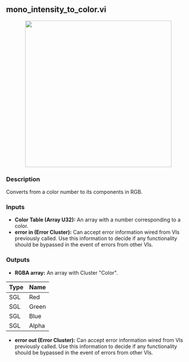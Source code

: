 ## mono_intensity_to_color.vi
<p align="center">
<img src="https://github.com/monoDriveIO/client/raw/master/WikiPhotos/LV_client/utilities/mono__intensity__to__colorc.png" 
width="400"  />
</p>

### Description 
Converts from a color number to its components in RGB.

### Inputs

- **Color Table (Array U32):** An array with a number corresponding to a color.
- **error in (Error Cluster):** Can accept error information wired from VIs previously called. Use this information to decide if any functionality should be bypassed in the event of errors from other VIs.


### Outputs

- **RGBA array:** An array with Cluster "Color".

| Type  | Name   |
| ------------ | ------------ |
|SGL  | Red |
|SGL| Green  |
|SGL| Blue  |
|SGL | Alpha  |

- **error out (Error Cluster):** Can accept error information wired from VIs previously called. Use this information to decide if any functionality should be bypassed in the event of errors from other VIs.
